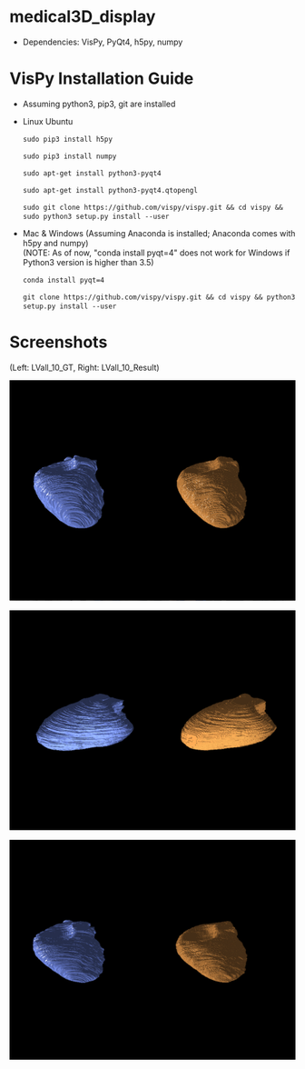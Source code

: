 # medical3D_display

* Dependencies: VisPy, PyQt4, h5py, numpy


# VisPy Installation Guide 
* Assuming python3, pip3, git are installed
* Linux Ubuntu
  
  ```
  sudo pip3 install h5py
  ```
  ```
  sudo pip3 install numpy
  ```
  ```
  sudo apt-get install python3-pyqt4
  ```
  ```
  sudo apt-get install python3-pyqt4.qtopengl
  ```
  ```
  sudo git clone https://github.com/vispy/vispy.git && cd vispy && sudo python3 setup.py install --user
  ```
  
* Mac & Windows (Assuming Anaconda is installed; Anaconda comes with h5py and numpy)<br>
  (NOTE: As of now, "conda install pyqt=4" does not work for Windows if Python3 version is higher than 3.5)
  
  ```
  conda install pyqt=4
  ```
  ```
  git clone https://github.com/vispy/vispy.git && cd vispy && python3 setup.py install --user
  ```

# Screenshots

(Left: LVall_10_GT, Right: LVall_10_Result)

![alt text](https://github.com/taekb/medical3D_display/blob/master/screenshots/LVall_10_capture1.png?raw=true)

![alt text](https://github.com/taekb/medical3D_display/blob/master/screenshots/LVall_10_capture2.png?raw=true)

![alt text](https://github.com/taekb/medical3D_display/blob/master/screenshots/LVall_10_capture3.png?raw=true)

